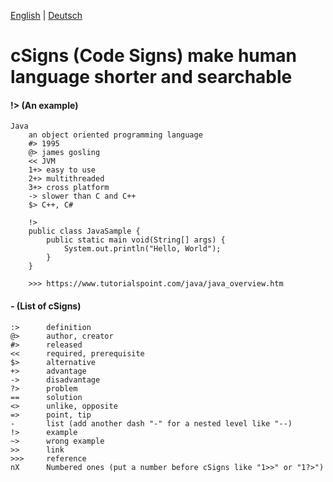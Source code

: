 [English](./README.md) | [Deutsch](./README-de.md)

# cSigns (Code Signs) make human language shorter and searchable

#### !> (An example)
```
Java
	an object oriented programming language
	#> 1995
	@> james gosling
	<< JVM
	1+> easy to use
	2+> multithreaded
	3+> cross platform
	-> slower than C and C++
	$> C++, C#

	!>
    public class JavaSample {
        public static main void(String[] args) {
            System.out.println("Hello, World");
        }
    }
    
	>>> https://www.tutorialspoint.com/java/java_overview.htm
```

#### - (List of cSigns)

```
:>		definition
@>		author, creator
#>		released
<<		required, prerequisite
$>		alternative
+>		advantage
->		disadvantage
?>		problem
==		solution
<>		unlike, opposite
=>		point, tip
-		list (add another dash "-" for a nested level like "--)
!>		example
~>		wrong example
>>		link
>>>		reference
nX		Numbered ones (put a number before cSigns like "1>>" or "1?>")
```